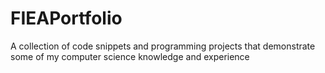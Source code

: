 # FIEAPortfolio
A collection of code snippets and programming projects that demonstrate some of my computer science knowledge and experience
